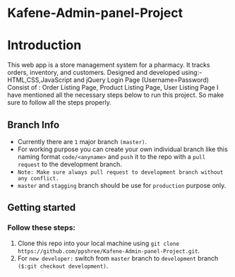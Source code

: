 # Kafene-Admin-panel-Project
# Introduction

This web app is a store management system for a pharmacy. It tracks orders, inventory, and customers. Designed and developed using:- HTML,CSS,JavaScript and jQuery Login Page (Username=Password)
Consist of : Order Listing Page, Product Listing Page, User Listing Page
I have mentioned all the necessary steps below to run this project. So make sure to follow all the steps properly.

## Branch Info

- Currently there are `1` major branch `(master)`.
- For working purpose you can create your own individual branch like this naming format `code/<anyname>` and `push` it to the repo with a `pull request` to the development branch.
- `Note: Make sure always pull request to development branch without any conflict.`
- `master` and `stagging` branch should be use for `production` purpose only.

## Getting started

### Follow these steps:

1. Clone this repo into your local machine using `git clone https://github.com/ppshree/Kafene-Admin-panel-Project.git`.
2. For `new developer:` switch from `master` branch to `development` branch `($:git checkout development)`.
